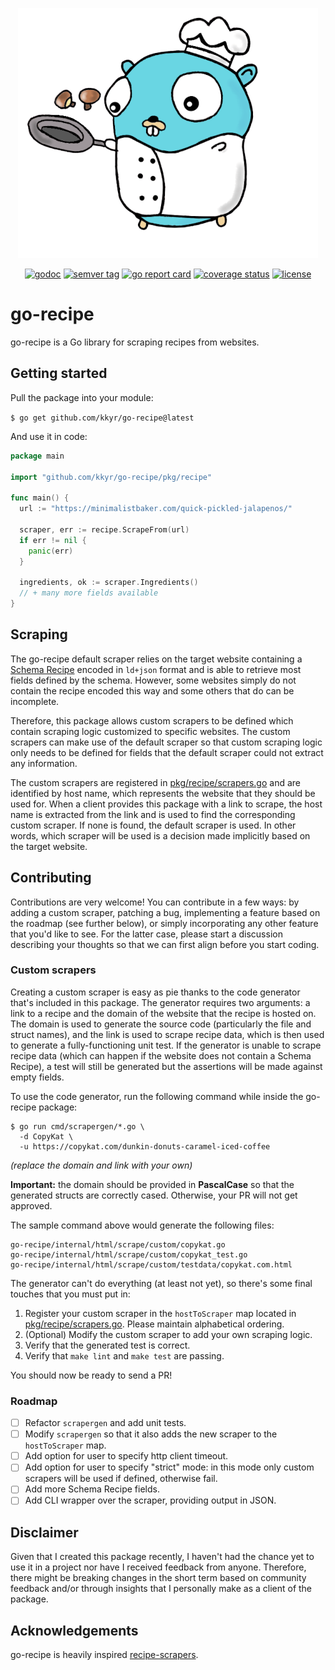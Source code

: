 <p align="center">
    <img src="logo.png" alt="go-recipe-logo" title="go-recipe" class="img-responsive" />
</p>

<p align="center">
    <a href="https://pkg.go.dev/github.com/kkyr/go-recipe?tab=doc"><img src="https://img.shields.io/badge/go.dev-reference-007d9c?logo=go&logoColor=white" alt="godoc" title="godoc"/></a>
    <a href="https://github.com/kkyr/go-recipe/tags"><img src="https://img.shields.io/github/v/tag/kkyr/go-recipe" alt="semver tag" title="semver tag"/></a>
    <a href="https://goreportcard.com/report/github.com/kkyr/go-recipe"><img src="https://goreportcard.com/badge/github.com/kkyr/go-recipe" alt="go report card" title="go report card"/></a>
    <a href="https://coveralls.io/github/kkyr/go-recipe?branch=main"><img src="https://coveralls.io/repos/github/kkyr/go-recipe/badge.svg?branch=main" alt="coverage status" title="coverage status"/></a>
    <a href="https://github.com/kkyr/go-recipe/blob/main/LICENSE"><img src="https://img.shields.io/github/license/kkyr/go-recipe" alt="license" title="license"/></a>
</p>

# go-recipe

go-recipe is a Go library for scraping recipes from websites.

## Getting started

Pull the package into your module:

`$ go get github.com/kkyr/go-recipe@latest`

And use it in code:

```go
package main

import "github.com/kkyr/go-recipe/pkg/recipe"

func main() {
  url := "https://minimalistbaker.com/quick-pickled-jalapenos/"
	
  scraper, err := recipe.ScrapeFrom(url)
  if err != nil {
	panic(err)
  }
	
  ingredients, ok := scraper.Ingredients() 
  // + many more fields available
}
```

## Scraping

The go-recipe default scraper relies on the target website containing a [Schema Recipe](https://schema.org/Recipe) encoded in `ld+json` format and is able to retrieve most fields defined by the schema. However, some websites simply do not contain the recipe encoded this way and some others that do can be incomplete.

Therefore, this package allows custom scrapers to be defined which contain scraping logic customized to specific websites. The custom scrapers can make use of the default scraper so that custom scraping logic only needs to be defined for fields that the default scraper could not extract any information.

The custom scrapers are registered in [pkg/recipe/scrapers.go](/pkg/recipe/scrapers.go) and are identified by host name, which represents the website that they should be used for. When a client provides this package with a link to scrape, the host name is extracted from the link and is used to find the corresponding custom scraper. If none is found, the default scraper is used. In other words, which scraper will be used is a decision made implicitly based on the target website.

## Contributing

Contributions are very welcome! You can contribute in a few ways: by adding a custom scraper, patching a bug, implementing a feature based on the roadmap (see further below), or simply incorporating any other feature that you'd like to see. For the latter case, please start a discussion describing your thoughts so that we can first align before you start coding.

### Custom scrapers

Creating a custom scraper is easy as pie thanks to the code generator that's included in this package. The generator requires two arguments: a link to a recipe and the domain of the website that the recipe is hosted on. The domain is used to generate the source code (particularly the file and struct names), and the link is used to scrape recipe data, which is then used to generate a fully-functioning unit test. If the generator is unable to scrape recipe data (which can happen if the website does not contain a Schema Recipe), a test will still be generated but the assertions will be made against empty fields.

To use the code generator, run the following command while inside the go-recipe package:

```shell
$ go run cmd/scrapergen/*.go \
  -d CopyKat \
  -u https://copykat.com/dunkin-donuts-caramel-iced-coffee
```

_(replace the domain and link with your own)_

**Important:** the domain should be provided in **PascalCase** so that the generated structs are correctly cased. Otherwise, your PR will not get approved.

The sample command above would generate the following files:

```shell
go-recipe/internal/html/scrape/custom/copykat.go
go-recipe/internal/html/scrape/custom/copykat_test.go
go-recipe/internal/html/scrape/custom/testdata/copykat.com.html
```

The generator can't do everything (at least not yet), so there's some final touches that you must put in:
1. Register your custom scraper in the `hostToScraper` map located in [pkg/recipe/scrapers.go](/pkg/recipe/scrapers.go). Please maintain alphabetical ordering.
2. (Optional) Modify the custom scraper to add your own scraping logic.
3. Verify that the generated test is correct.
4. Verify that `make lint` and `make test` are passing.

You should now be ready to send a PR!

### Roadmap

- [ ] Refactor `scrapergen` and add unit tests.
- [ ] Modify `scrapergen` so that it also adds the new scraper to the `hostToScraper` map.
- [ ] Add option for user to specify http client timeout.
- [ ] Add option for user to specify "strict" mode: in this mode only custom scrapers will be used if defined, otherwise fail.
- [ ] Add more Schema Recipe fields.
- [ ] Add CLI wrapper over the scraper, providing output in JSON.

## Disclaimer

Given that I created this package recently, I haven't had the chance yet to use it in a project nor have I received feedback from anyone. Therefore, there might be breaking changes in the short term based on community feedback and/or through insights that I personally make as a client of the package.

## Acknowledgements

go-recipe is heavily inspired [recipe-scrapers](https://github.com/hhursev/recipe-scrapers).
